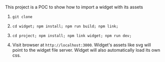 This project is a POC to show how to import a widget with its assets

1. `git clone`

2. `cd widget; npm install; npm run build; npm link;`

3. `cd project; npm install; npm link widget; npm run dev;`

4. Visit browser at `http://localhost:3000`. Widget's assets like svg will point to the widget file server. Widget will also automatically load its own css.
